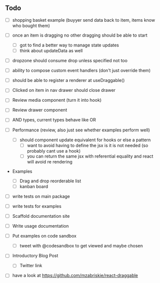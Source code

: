 ## Todo

- [ ] shopping basket example (buyyer send data back to item, items know who bought them)

- [ ] once an item is dragging no other dragging should be able to start
  - [ ] got to find a better way to manage state updates
  - [ ] think about updateData as well

- [ ] dropzone should consume drop unless specified not too

- [ ] ability to compose custom event handlers (don't just override them)

- [ ] should be able to register a renderer at useDraggable()

- [ ] Clicked on item in nav drawer should close drawer

- [ ] Review media component (turn it into hook)

- [ ] Review drawer component

- [ ] AND types, current types behave like OR

- [ ] Performance (review, also just see whether examples perform well)

  - [ ] should component update equivalent for hooks or else a pattern
    - [ ] want to avoid having to define the jsx is it is not needed (so probably cant use a hook)
    - [ ] you can return the same jsx with referential equality and react will avoid re rendering

- Examples

  - [ ] Drag and drop reorderable list
  - [ ] kanban board

- [ ] write tests on main package
- [ ] write tests for examples

- [ ] Scaffold documentation site
- [ ] Write usage documentation

- [ ] Put examples on code sandbox

  - [ ] tweet with @codesandbox to get viewed and maybe chosen

- [ ] Introductory Blog Post
  - [ ] Twitter link

* [ ] have a look at https://github.com/mzabriskie/react-draggable
